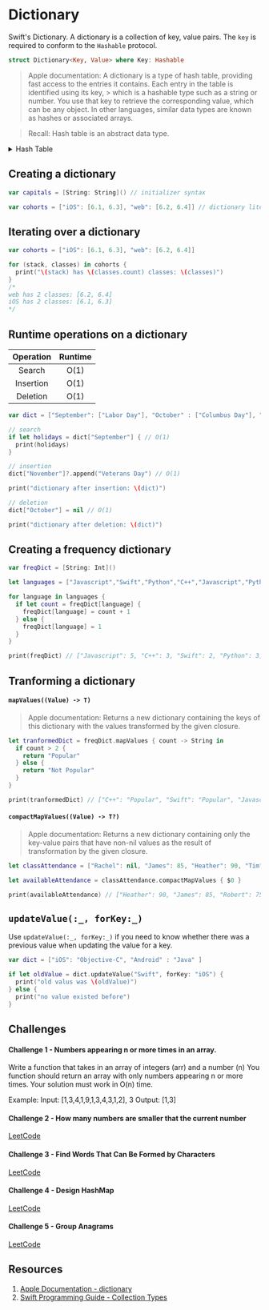 # Dictionary

Swift's Dictionary. A dictionary is a collection of key, value pairs. The `key` is required to conform to the `Hashable` protocol.

```swift 
struct Dictionary<Key, Value> where Key: Hashable
```

> Apple documentation: A dictionary is a type of hash table, providing fast access to the entries it contains. Each entry in the table is identified using its key, > which is a hashable type such as a string or number. You use that key to retrieve the corresponding value, which can be any object. In other languages, similar data types are known as hashes or associated arrays.

> Recall: Hash table is an abstract data type. 

<details>
  <summary>Hash Table</summary> 
  
```swift 
import UIKit

//
var buckets = Array(repeating: 0, count: 2)

// hashValue is a built-in hash function
// returns a hash value for a key
// it's possible to get a negative number
// how can we fix this - take the absolute value of the operation
let alexIndex = abs("Alex".hashValue % buckets.count)
let brendonIndex = abs("Brendon".hashValue % buckets.count)
let ahadIndex = abs("Ahad".hashValue % buckets.count)
let tanyaIndex = abs("Tanya".hashValue % buckets.count)

print("goes in \(alexIndex) index")
print("goes in \(brendonIndex) index")
print("goes in \(ahadIndex) index")
print("goes in \(tanyaIndex) index")


var dict = [String: Int]()
dict["Sweden"] = 1


// Implemenet Hash Table
// e.g HashTable<String, Int>(capacity: 4)
struct HashTable <Key: Hashable, Value> {
  // (key, value) e.g "Tiffany": 21
  private typealias Element = (key: Key, value: Value)
  
  // collision resolution being implemented using chaining
  private typealias Bucket = [Element] // this represent the chains
  
  private var buckets: [Bucket]
  
  private (set) var count = 0 // getter is public, setter is private
  
  init(capacity: Int) {
    assert(capacity > 0) // crashes if not
    buckets = Array<Bucket>(repeating: [], count: capacity)
    // e.g buckets = [[], [], [(key: "Tiffany": 21)], []]
  }
  
  // method to return index where key will be stored
  func index(forKey key: Key) -> Int {
    return abs(key.hashValue % buckets.count)
  }
  
  // method to search for a value given a key
  func value(forKey key: Key) -> Value? {
    let index = self.index(forKey: key)
    for element in buckets[index] {
      if element.key == key {
        return element.value
      }
    }
    return nil
  }
  
  // method to update a value for a given key
  mutating func update(value: Value, forKey key: Key) -> Value? {
    let index = self.index(forKey: key)
    for (i, element) in buckets[index].enumerated() {
      if element.key == key {
        let oldValue = element.value
        // update the current value
        buckets[index][i].value = value
        return oldValue
      }
    }
    // we get here if there's no value
    buckets[index].append((key: key, value: value))
    count += 1
    return nil // to signify there wasn't an existing value
  }
  
  // method to remove an element at a given key
  mutating func removeValue(forKey key: Key) -> Value? {
    let index = self.index(forKey: key)
    for (i, element) in buckets[index].enumerated() {
      if element.key == key {
        buckets[index].remove(at: i)
        count -= 1
        return element.value
      }
    }
    return nil
  }
  
  // we can have multiple subscipt methods taking in varied arguments
  subscript(key: Key) -> Value? {
    get {
      return value(forKey: key)
    } set {
      if let value = newValue {
        update(value: value, forKey: key)
      } else {
        removeValue(forKey: key)
      }
    }
  }
}

// test the hash table
// key is String and the value is an Int and capacity is 4
var hashTable = HashTable<String, Int>(capacity: 4)

hashTable["Tiffany"] = 21
//hashTable.update(value: 21, forKey: "Tiffany")
hashTable.update(value: 25, forKey: "Eric")

hashTable.count

print(hashTable)

//hashTable.removeValue(forKey: "Tiffany")
hashTable["Tiffany"] = nil

print(hashTable.count) // 1
print(hashTable)

// optional binding
if let age = hashTable["Alex"] {
  print("\(age) exist")
} else {
  print("does not exist")
}

// nil coalescing
let age = hashTable["Cameron"] ?? 100
print(age)
```

</details> 


## Creating a dictionary 

```swift 
var capitals = [String: String]() // initializer syntax 
```

```swift 
var cohorts = ["iOS": [6.1, 6.3], "web": [6.2, 6.4]] // dictionary literal 
```

## Iterating over a dictionary 

```swift 
var cohorts = ["iOS": [6.1, 6.3], "web": [6.2, 6.4]]

for (stack, classes) in cohorts {
  print("\(stack) has \(classes.count) classes: \(classes)")
}
/*
web has 2 classes: [6.2, 6.4]
iOS has 2 classes: [6.1, 6.3]
*/
```

## Runtime operations on a dictionary 

| Operation | Runtime |
|:----:|:-----:|
| Search | O(1) |
| Insertion | O(1) |
| Deletion | O(1) |


```swift 
var dict = ["September": ["Labor Day"], "October" : ["Columbus Day"], "November" : ["Thanksgiving Day"]]

// search
if let holidays = dict["September"] { // O(1)
  print(holidays)
}

// insertion
dict["November"]?.append("Veterans Day") // O(1)

print("dictionary after insertion: \(dict)")

// deletion
dict["October"] = nil // O(1)

print("dictionary after deletion: \(dict)")
```

## Creating a frequency dictionary 

```swift 
var freqDict = [String: Int]()

let languages = ["Javascript","Swift","Python","C++","Javascript","Python","C++","Javascript","C++","Python","Javascript","Swift","Javascript"]

for language in languages {
  if let count = freqDict[language] {
    freqDict[language] = count + 1
  } else {
    freqDict[language] = 1
  }
}

print(freqDict) // ["Javascript": 5, "C++": 3, "Swift": 2, "Python": 3]
```


## Tranforming a dictionary 

#### `mapValues((Value) -> T)`

> Apple documentation: Returns a new dictionary containing the keys of this dictionary with the values transformed by the given closure.

```swift 
let tranformedDict = freqDict.mapValues { count -> String in
  if count > 2 {
    return "Popular"
  } else {
    return "Not Popular"
  }
}

print(tranformedDict) // ["C++": "Popular", "Swift": "Popular", "Javascript": "Popular", "Cobol": "Not Popular", "Python": "Popular"]
```

#### `compactMapValues((Value) -> T?)`

> Apple documentation: Returns a new dictionary containing only the key-value pairs that have non-nil values as the result of transformation by the given closure.

```swift 
let classAttendance = ["Rachel": nil, "James": 85, "Heather": 90, "Tim": nil, "Esther": nil, "Robert": 75]

let availableAttendance = classAttendance.compactMapValues { $0 }

print(availableAttendance) // ["Heather": 90, "James": 85, "Robert": 75]
```

## `updateValue(:_, forKey:_)`

Use `updateValue(:_, forKey:_)` if you need to know whether there was a previous value when updating the value for a key. 

```swift 
var dict = ["iOS": "Objective-C", "Android" : "Java" ]

if let oldValue = dict.updateValue("Swift", forKey: "iOS") {
  print("old valus was \(oldValue)")
} else {
  print("no value existed before")
}
```

## Challenges 

#### Challenge 1 - Numbers appearing n or more times in an array.

Write a function that takes in an array of integers (arr) and a number (n)
You function should return an array with only numbers appearing n or more times.
Your solution must work in O(n) time.

Example:
Input: [1,3,4,1,9,1,3,4,3,1,2], 3
Output: [1,3]

#### Challenge 2 - How many numbers are smaller that the current number

[LeetCode](https://leetcode.com/problems/how-many-numbers-are-smaller-than-the-current-number/)

#### Challenge 3 - Find Words That Can Be Formed by Characters

[LeetCode](https://leetcode.com/problems/find-words-that-can-be-formed-by-characters/)

#### Challenge 4 - Design HashMap 

[LeetCode](https://leetcode.com/problems/design-hashmap/)

#### Challenge 5 - Group Anagrams 

[LeetCode](https://leetcode.com/problems/group-anagrams/)

## Resources 

1. [Apple Documentation - dictionary](https://developer.apple.com/documentation/swift/dictionary)
2. [Swift Programming Guide - Collection Types](https://docs.swift.org/swift-book/LanguageGuide/CollectionTypes.html)

